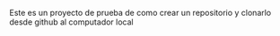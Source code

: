 Este es un proyecto de prueba de como crear un repositorio y clonarlo desde github al computador local
